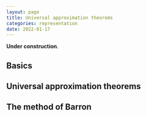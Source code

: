 ```yaml
---
layout: page
title: Universal approximation theorems
categories: representation
date: 2022-01-17
---
```


**Under construction**.

## Basics

## Universal approximation theorems

## The method of Barron
